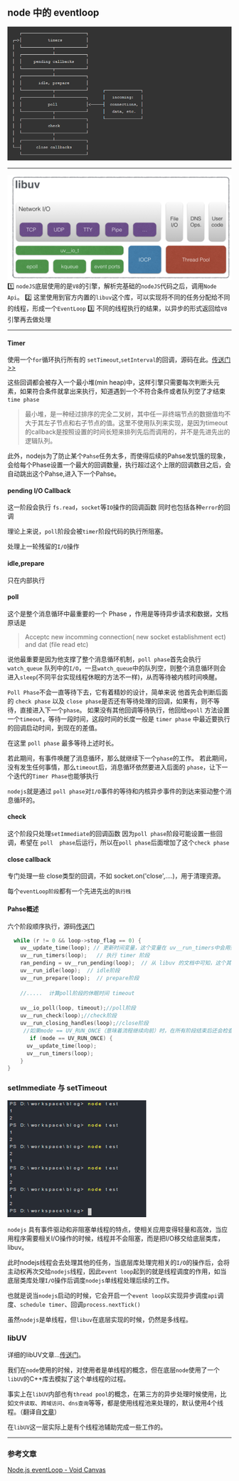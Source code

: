 ## node 中的 eventloop

![](/blog_assets/eventLoop_in_node.png)
___
![](/blog_assets/node_libuv.png)
1️⃣ `nodeJS`底层使用的是`V8`的引擎，解析完基础的`nodeJS`代码之后，调用`Node Api`。
2️⃣  这里使用到官方内置的`libuv`这个库，可以实现将不同的任务分配给不同的线程，形成一个`EventLoop`
3️⃣ 不同的线程执行的结果，以异步的形式返回给`V8`引擎再去做处理

___

#### Timer
使用一个`for`循环执行所有的 `setTimeout`,`setInterval`的回调，源码在此。[传送门>>](https://github.com/libuv/libuv/blob/9ed3ed5fcb3f19eccd3d29848ae2ff0cfd577de9/src/unix/timer.c#L150)

这些回调都会被存入一个最小堆(min heap)中，这样引擎只需要每次判断头元素，如果符合条件就拿出来执行，知道遇到一个不符合条件或者队列空了才结束`time phase`
>最小堆，是一种经过排序的完全二叉树，其中任一非终端节点的数据值均不大于其左子节点和右子节点的值。这里不使用队列来实现，是因为timeout的callback是按照设置的时间长短来排列先后而调用的，并不是先进先出的逻辑队列。

此外，nodejs为了防止某个`Pahse`任务太多，而使得后续的Pahse发饥饿的现象，会给每个Phase设置一个最大的回调数量，执行超过这个上限的回调数目之后，会自动跳出这个Pahse,进入下一个Pahse。

#### pending I/O Callback
这一阶段会执行 `fs.read`，`socket`等`IO`操作的回调函数
同时也包括各种`error`的回调

理论上来说，`poll`阶段会被`timer`阶段代码的执行所阻塞。

处理上一轮残留的`I/O`操作

#### idle,prepare 
只在内部执行

#### poll 
这个是整个消息循环中最重要的一个 Phase ，作用是等待异步请求和数据，文档原话是
>Acceptc new incomming connection( new socket establishment ect) and dat (file read etc)

说他最重要是因为他支撑了整个消息循环机制，`poll phase`首先会执行 `watch_queue` 队列中的`I/O`，一旦`watch_queue`中的队列空，则整个消息循环则会进入`sleep`(不同平台实现线程休眠的方法不一样)，从而等待被内核时间唤醒。

`Poll Phase`不会一直等待下去，它有着精妙的设计，简单来说
他首先会判断后面的 `check phase` 以及 `close phase`是否还有等待处理的回调，如果有，则不等待，直接进入下一个`phase`。
如果没有其他回调等待执行，他回给`epoll` 方法设置一个`timeout`，等待一段时间，这段时间的长度一般是 `timer phase` 中最近要执行的回调启动时间，到现在的差值。

在这里 `poll phase` 最多等待上述时长。

若此期间，有事件唤醒了消息循环，那么就继续下一个`phase`的工作。
若此期间，没有发生任何事情，那么`timeout`后，消息循环依然要进入后面的 `phase`，让下一个迭代的`Timer Phase`也能够执行

`nodejs`就是通过 `poll phase`对`I/O`事件的等待和内核异步事件的到达来驱动整个消息循环的。


#### check
这个阶段只处理`setImmediate`的回调函数
因为`poll phase`阶段可能设置一些回调，希望在 `poll  phase`后运行，所以在`poll phase`后面增加了这个`check phase`

#### close callback
专门处理一些 close类型的回调，不如 socket.on('close',....)，用于清理资源。


每个`eventLoop阶段`都有一个先进先出的`执行栈`
#### Pahse概述
六个阶段顺序执行，源码[传送门](https://github.com/libuv/libuv/blob/v1.x/src/unix/core.c#L359)
```c
  while (r != 0 && loop->stop_flag == 0) {
    uv__update_time(loop); // 更新时间变量，这个变量在 uv__run_timers中会用到
    uv__run_timers(loop);   // 执行 timer 阶段
    ran_pending = uv__run_pending(loop);  // 从 libuv 的文档中可知，这个其实就是 I/O callback阶段，返回的 ran_pending 表明队列是否为空
    uv__run_idle(loop);  // idle阶段
    uv__run_prepare(loop);  // prepare阶段

    //.....  计算poll阶段的休眠时间 timeout

    uv__io_poll(loop, timeout);//poll阶段
    uv__run_check(loop);//check阶段
    uv__run_closing_handles(loop);//close阶段
     //如果mode == UV_RUN_ONCE（意味着流程继续向前）时，在所有阶段结束后还会检查一次timers
       if (mode == UV_RUN_ONCE) {
      uv__update_time(loop);
      uv__run_timers(loop);
    }
}
```



### setImmediate 与 setTimeout
![](/blog_assets/setImmediate_timeout.png)

`nodejs` 具有事件驱动和非阻塞单线程的特点，使相关应用变得轻量和高效，当应用程序需要相关I/O操作的时候，线程并不会阻塞，而是把I/O移交给底层类库，libuv。

此时nodejs线程会去处理其他的任务，当底层库处理完相关的`I/O`的操作后，会将主动权再次交给`nodejs`线程，因此`event loop`起到的就是线程调度的作用，如当底层类库处理`I/O`操作后调度`nodejs`单线程处理后续的工作。

也就是说当`nodejs`启动的时候，它会开启一个`event loop`以实现异步调度`api`调度、`schedule timer`、回调`process.nextTick()`

虽然`nodejs`是单线程，但`libuv`在底层实现的时候，仍然是多线程。

### libUV
详细的libUV文章...[传送门](./libUV.md)。

我们在`node`使用的时候，对使用者是单线程的概念，但在底层`node`使用了一个`libUV`的C++库去模拟了这个单线程的过程。

事实上在`libUV`内部也有`thread pool`的概念，在第三方的异步处理时候使用，比如`文件读取`、`跨域访问`、`dns查询`等等，都是使用线程池来处理的，默认使用4个线程。（翻译自[文章](https://link.juejin.im/?target=http%3A%2F%2Fvoidcanvas.com%2Fnodejs-event-loop%2F)）

在`libUV`这一层实际上是有个线程池辅助完成一些工作的。

___
### 参考文章
[Node.js eventLoop - Void Canvas](http://voidcanvas.com/nodejs-event-loop/)

